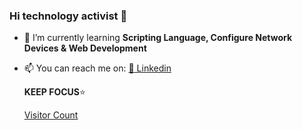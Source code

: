 ### Hi technology activist 👋


<!--anielcristho/danielcristho** is a ✨ _special_ ✨ repository because its `README.md` (this file) appears on your GitHub profile.-->



- 🌱 I’m currently learning **Scripting Language, Configure Network Devices & Web Development**
<!-- :large_blue_circle: **NetDevOps enthusiast**-->
- 📫 You can reach me on:
                       [:bust_in_silhouette: Linkedin](https://www.linkedin.com/in/daniel-pepuho-bb3783193/)<br>
                                            
  **KEEP FOCUS**:star:                       

  
  [Visitor Count](https://profile-counter.glitch.me/danielcristho/count.svg)                      

